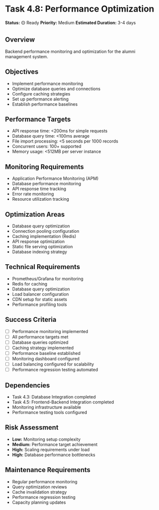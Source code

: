 # Task 4.8: Performance Optimization

**Status:** 🟡 Ready
**Priority:** Medium
**Estimated Duration:** 3-4 days

## Overview
Backend performance monitoring and optimization for the alumni management system.

## Objectives
- Implement performance monitoring
- Optimize database queries and connections
- Configure caching strategies
- Set up performance alerting
- Establish performance baselines

## Performance Targets
- API response time: <200ms for simple requests
- Database query time: <100ms average
- File import processing: <5 seconds per 1000 records
- Concurrent users: 100+ supported
- Memory usage: <512MB per server instance

## Monitoring Requirements
- Application Performance Monitoring (APM)
- Database performance monitoring
- API response time tracking
- Error rate monitoring
- Resource utilization tracking

## Optimization Areas
- Database query optimization
- Connection pooling configuration
- Caching implementation (Redis)
- API response optimization
- Static file serving optimization
- Database indexing strategy

## Technical Requirements
- Prometheus/Grafana for monitoring
- Redis for caching
- Database query optimization
- Load balancer configuration
- CDN setup for static assets
- Performance profiling tools

## Success Criteria
- [ ] Performance monitoring implemented
- [ ] All performance targets met
- [ ] Database queries optimized
- [ ] Caching strategy implemented
- [ ] Performance baseline established
- [ ] Monitoring dashboard configured
- [ ] Load balancing configured for scalability
- [ ] Performance regression testing automated

## Dependencies
- Task 4.3: Database Integration completed
- Task 4.5: Frontend-Backend Integration completed
- Monitoring infrastructure available
- Performance testing tools configured

## Risk Assessment
- **Low:** Monitoring setup complexity
- **Medium:** Performance target achievement
- **High:** Scaling requirements under load
- **High:** Database performance bottlenecks

## Maintenance Requirements
- Regular performance monitoring
- Query optimization reviews
- Cache invalidation strategy
- Performance regression testing
- Capacity planning updates
